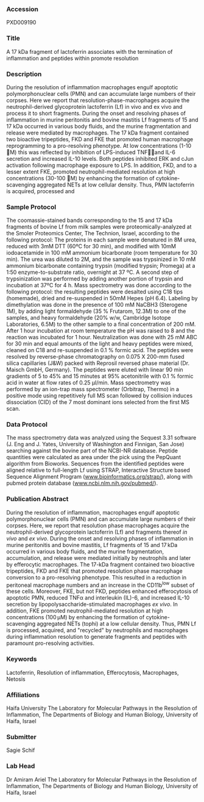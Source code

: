 ### Accession
PXD009190

### Title
A 17 kDa fragment of lactoferrin associates with the termination of inflammation and peptides within promote resolution

### Description
During the resolution of inflammation macrophages engulf apoptotic polymorphonuclear cells (PMN) and can accumulate large numbers of their corpses. Here we report that resolution-phase-macrophages acquire the neutrophil-derived glycoprotein lactoferrin (Lf) in vivo and ex vivo and process it to short fragments. During the onset and resolving phases of inflammation in murine peritonitis and bovine mastitis Lf fragments of 15 and 17 kDa occurred in various body fluids, and the murine fragmentation and release were mediated by macrophages. The 17 kDa fragment contained two bioactive tripeptides, FKD and FKE that promoted human macrophage reprogramming to a pro-resolving phenotype. At low concentrations (1-10 M) this was reflected by inhibition of LPS-induced TNFand IL-6 secretion and increased IL-10 levels. Both peptides inhibited ERK and cJun activation following macrophage exposure to LPS. In addition, FKD, and to a lesser extent FKE, promoted neutrophil-mediated resolution at high concentrations (30-100 M) by enhancing the formation of cytokine-scavenging aggregated NETs at low cellular density. Thus, PMN lactoferrin is acquired, processed and

### Sample Protocol
The coomassie-stained bands corresponding to the 15 and 17 kDa fragments of bovine Lf from milk samples were proteomically-analyzed at the Smoler Proteomics Center, The Technion, Israel, according to the following protocol: The proteins in each sample were denatured in 8M urea, reduced with 3mM DTT (60ºC for 30 min), and modified with 10mM iodoacetamide in 100 mM ammonium bicarbonate (room temperature for 30 min). The urea was diluted to 2M, and the sample was trypsinized in 10 mM ammonium bicarbonate containing trypsin (modified trypsin; Promega) at a 1:50 enzyme-to-substrate ratio, overnight at 37 ºC. A second step of trypsinization was performed by adding another portion of trypsin and incubation at 37ºC for 4 h. Mass spectrometry was done according to the following protocol: the resulting peptides were desalted using C18 tips (homemade), dried and re-suspended in 50mM Hepes (pH 6.4). Labeling by dimethylation was done in the presence of 100 mM NaCBH3 (Sterogene 1M), by adding light formaldehyde  (35 % Frutarom, 12.3M) to one of the samples, and heavy formaldehyde (20% w/w, Cambridge Isotope Laboratories, 6.5M) to the other sample to a final concentration of 200 mM.  After 1 hour incubation at room temperature the pH was raised to 8 and the reaction was incubated for 1 hour. Neutralization was done with 25 mM ABC for 30 min and equal amounts of the light and heavy peptides were mixed, cleaned on C18 and re-suspended in 0.1 % formic acid. The peptides were resolved by reverse-phase chromatography on 0.075 X 200-mm fused silica capillaries (J&W) packed with Reprosil reversed phase material (Dr. Maisch GmbH, Germany). The peptides were eluted with linear 90 min gradients of 5 to 45% and 15 minutes at 95% acetonitrile with 0.1 % formic acid in water at flow rates of 0.25 μl/min. Mass spectrometry was performed by an ion-trap mass spectrometer (Orbitrap, Thermo) in a positive mode using repetitively full MS scan followed by collision induces dissociation (CID) of the 7 most dominant ions selected from the first MS scan.

### Data Protocol
The mass spectrometry data was analyzed using the Sequest 3.31 software (J. Eng and J. Yates, University of Washington and Finnigan, San Jose) searching against the bovine part of the NCBI-NR database. Peptide quantities were calculated as area under the pick using the PepQuant algorithm from Bioworks. Sequences from the identified peptides were aligned relative to full-length Lf using STRAP, Interactive Structure based Sequence Alignment Program (www.bioinformatics.org/strap/), along with pubmed protein database (www.ncbi.nlm.nih.gov/pubmed/).

### Publication Abstract
During the resolution of inflammation, macrophages engulf apoptotic polymorphonuclear cells (PMN) and can accumulate large numbers of their corpses. Here, we report that resolution phase macrophages acquire the neutrophil-derived glycoprotein lactoferrin (Lf) and fragments thereof <i>in vivo</i> and <i>ex vivo</i>. During the onset and resolving phases of inflammation in murine peritonitis and bovine mastitis, Lf fragments of 15 and 17&#x2009;kDa occurred in various body fluids, and the murine fragmentation, accumulation, and release were mediated initially by neutrophils and later by efferocytic macrophages. The 17-kDa fragment contained two bioactive tripeptides, FKD and FKE that promoted resolution phase macrophage conversion to a pro-resolving phenotype. This resulted in a reduction in peritoneal macrophage numbers and an increase in the CD11b<sup>low</sup> subset of these cells. Moreover, FKE, but not FKD, peptides enhanced efferocytosis of apoptotic PMN, reduced TNF&#x3b1; and interleukin (IL)-6, and increased IL-10 secretion by lipopolysaccharide-stimulated macrophages <i>ex vivo</i>. In addition, FKE promoted neutrophil-mediated resolution at high concentrations (100&#x2009;&#xb5;M) by enhancing the formation of cytokine-scavenging aggregated NETs (tophi) at a low cellular density. Thus, PMN Lf is processed, acquired, and "recycled" by neutrophils and macrophages during inflammation resolution to generate fragments and peptides with paramount pro-resolving activities.

### Keywords
Lactoferrin, Resolution of inflammation, Efferocytosis, Macrophages, Netosis

### Affiliations
Haifa University
The Laboratory for Molecular Pathways in the Resolution of Inflammation, The Departments of Biology and Human Biology, University of Haifa, Israel

### Submitter
Sagie Schif

### Lab Head
Dr Amiram Ariel
The Laboratory for Molecular Pathways in the Resolution of Inflammation, The Departments of Biology and Human Biology, University of Haifa, Israel


